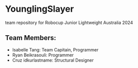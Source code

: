 # YounglingSlayer
team repository for Robocup Junior Lightweight Australia 2024

## Team Members:
- Isabelle Tang: Team Capitain, Programmer
- Ryan Beikrasouli: Programmer
- Cruz idkurlastname: Structural Designer